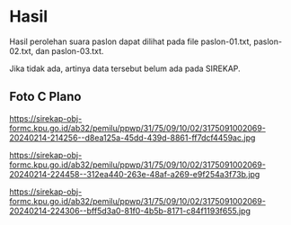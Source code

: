 # Hasil

Hasil perolehan suara paslon dapat dilihat pada file paslon-01.txt, paslon-02.txt, dan paslon-03.txt.

Jika tidak ada, artinya data tersebut belum ada pada SIREKAP.

## Foto C Plano

https://sirekap-obj-formc.kpu.go.id/ab32/pemilu/ppwp/31/75/09/10/02/3175091002069-20240214-214256--d8ea125a-45dd-439d-8861-ff7dcf4459ac.jpg

https://sirekap-obj-formc.kpu.go.id/ab32/pemilu/ppwp/31/75/09/10/02/3175091002069-20240214-224458--312ea440-263e-48af-a269-e9f254a3f73b.jpg

https://sirekap-obj-formc.kpu.go.id/ab32/pemilu/ppwp/31/75/09/10/02/3175091002069-20240214-224306--bff5d3a0-81f0-4b5b-8171-c84f1193f655.jpg
